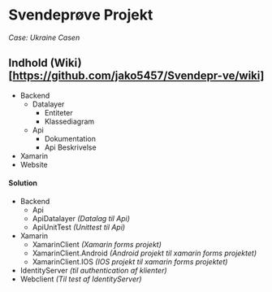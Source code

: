 # Svendeprøve Projekt

_Case: Ukraine Casen_

## Indhold (Wiki)[https://github.com/jako5457/Svendepr-ve/wiki]
- Backend
  - Datalayer
    - Entiteter
    - Klassediagram
  - Api
    - Dokumentation
    - Api Beskrivelse
- Xamarin
- Website

#### Solution
- Backend
  - Api
  - ApiDatalayer _(Datalag til Api)_
  - ApiUnitTest _(Unittest til Api)_
- Xamarin
  - XamarinClient _(Xamarin forms projekt)_
  - XamarinClient.Android _(Android projekt til xamarin forms projektet)_
  - XamarinClient.IOS _(IOS projekt til xamarin forms projektet)_
- IdentityServer _(til authentication af klienter)_
- Webclient _(Til test af IdentityServer)_
